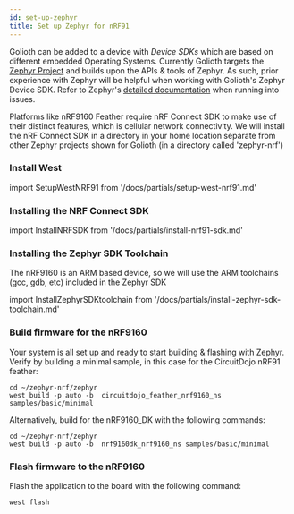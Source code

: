 ```yaml
---
id: set-up-zephyr
title: Set up Zephyr for nRF91
---
```


Golioth can be added to a device with _Device SDKs_ which are based on different embedded Operating Systems. Currently Golioth targets the [Zephyr Project](https://www.zephyrproject.org/) and builds upon the APIs & tools of Zephyr. As such, prior experience with Zephyr will be helpful when working with Golioth's Zephyr Device SDK. Refer to Zephyr's [detailed documentation](https://docs.zephyrproject.org/) when running into issues.

Platforms like nRF9160 Feather require nRF Connect SDK to make use of their distinct features, which is cellular network connectivity. We will install the nRF Connect SDK in a directory in your home location separate from other Zephyr projects shown for Golioth (in a directory called 'zephyr-nrf')

### Install West

import SetupWestNRF91 from '/docs/partials/setup-west-nrf91.md'

<SetupWestNRF91/>

### Installing the NRF Connect SDK

import InstallNRFSDK from '/docs/partials/install-nrf91-sdk.md'

<InstallNRFSDK/>

### Installing the Zephyr SDK Toolchain

The nRF9160 is an ARM based device, so we will use the ARM toolchains (gcc, gdb, etc) included in the Zephyr SDK

import InstallZephyrSDKtoolchain from '/docs/partials/install-zephyr-sdk-toolchain.md'

<InstallZephyrSDKtoolchain/>

### Build firmware for the nRF9160

Your system is all set up and ready to start building & flashing with Zephyr. Verify by building a minimal sample, in this case for the CircuitDojo nRF91 feather:

```
cd ~/zephyr-nrf/zephyr
west build -p auto -b  circuitdojo_feather_nrf9160_ns samples/basic/minimal
```
Alternatively, build for the nRF9160_DK with the following commands:

```
cd ~/zephyr-nrf/zephyr
west build -p auto -b  nrf9160dk_nrf9160_ns samples/basic/minimal
```

### Flash firmware to the nRF9160

Flash the application to the board with the following command:
```
west flash
```